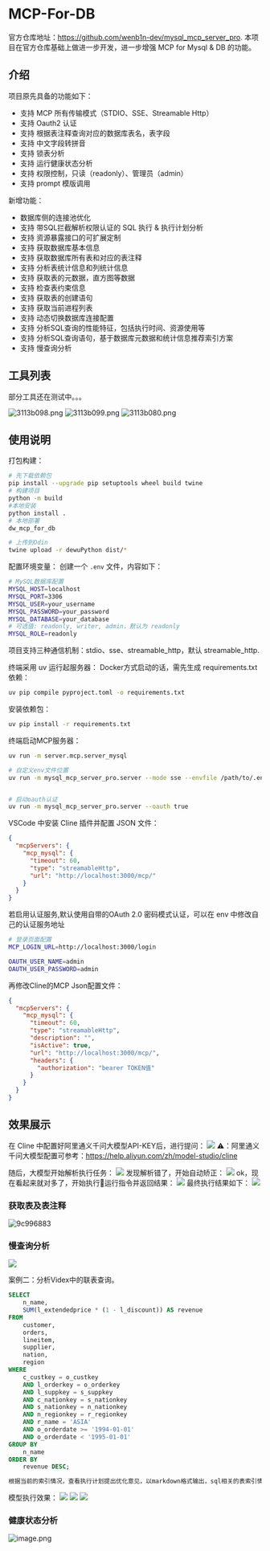 # MCP-For-DB

官方仓库地址：https://github.com/wenb1n-dev/mysql_mcp_server_pro.
本项目在官方仓库基础上做进一步开发，进一步增强 MCP for Mysql & DB 的功能。

## 介绍

项目原先具备的功能如下：

- 支持 MCP 所有传输模式（STDIO、SSE、Streamable Http）
- 支持 Oauth2 认证
- 支持 根据表注释查询对应的数据库表名，表字段
- 支持 中文字段转拼音
- 支持 锁表分析
- 支持 运行健康状态分析
- 支持 权限控制，只读（readonly）、管理员（admin）
- 支持 prompt 模版调用

新增功能：

- 数据库侧的连接池优化
- 支持 带SQL拦截解析权限认证的 SQL 执行 & 执行计划分析
- 支持 资源暴露接口的可扩展定制
- 支持 获取数据库基本信息
- 支持 获取数据库所有表和对应的表注释
- 支持 分析表统计信息和列统计信息
- 支持 获取表的元数据，直方图等数据
- 支持 检查表约束信息
- 支持 获取表的创建语句
- 支持 获取当前进程列表
- 支持 动态切换数据库连接配置
- 支持 分析SQL查询的性能特征，包括执行时间、资源使用等
- 支持 分析SQL查询语句，基于数据库元数据和统计信息推荐索引方案
- 支持 慢查询分析

## 工具列表

部分工具还在测试中。。。

![3113b098.png](assets/3113b098.png)
![3113b099.png](assets/3113b099.png)
![3113b080.png](assets/3113b080.png)

## 使用说明

打包构建：

```bash
# 先下载依赖包
pip install --upgrade pip setuptools wheel build twine
# 构建项目
python -m build
#本地安装
python install .
# 本地部署
dw_mcp_for_db

# 上传到Odin
twine upload -r dewuPython dist/*
```

配置环境变量： 创建一个 `.env` 文件，内容如下：

```bash
# MySQL数据库配置
MYSQL_HOST=localhost
MYSQL_PORT=3306
MYSQL_USER=your_username
MYSQL_PASSWORD=your_password
MYSQL_DATABASE=your_database
# 可选值: readonly, writer, admin，默认为 readonly
MYSQL_ROLE=readonly
```

项目支持三种通信机制：stdio、sse、streamable_http，默认 streamable_http.

终端采用 uv 运行起服务器：
Docker方式启动的话，需先生成 requirements.txt 依赖：

```bash
uv pip compile pyproject.toml -o requirements.txt
```

安装依赖包：

```bash
uv pip install -r requirements.txt
```

终端启动MCP服务器：

```bash
uv run -m server.mcp.server_mysql

# 自定义env文件位置
uv run -m mysql_mcp_server_pro.server --mode sse --envfile /path/to/.env


# 启动oauth认证
uv run -m mysql_mcp_server_pro.server --oauth true
```

VSCode 中安装 Cline 插件并配置 JSON 文件：

```json
{
  "mcpServers": {
    "mcp_mysql": {
      "timeout": 60,
      "type": "streamableHttp",
      "url": "http://localhost:3000/mcp/"
    }
  }
}
```

若启用认证服务,默认使用自带的OAuth 2.0 密码模式认证，可以在 env 中修改自己的认证服务地址

```bash
# 登录页面配置
MCP_LOGIN_URL=http://localhost:3000/login

OAUTH_USER_NAME=admin
OAUTH_USER_PASSWORD=admin

```

再修改Cline的MCP Json配置文件：

```json
{
  "mcpServers": {
    "mcp_mysql": {
      "timeout": 60,
      "type": "streamableHttp",
      "description": "",
      "isActive": true,
      "url": "http://localhost:3000/mcp/",
      "headers": {
        "authorization": "bearer TOKEN值"
      }
    }
  }
}
```

## 效果展示

在 Cline 中配置好阿里通义千问大模型API-KEY后，进行提问：
![](assets/7d2ded0c.png)
⚠️：阿里通义千问大模型配置可参考：https://help.aliyun.com/zh/model-studio/cline

随后，大模型开始解析执行任务：
![](assets/22311dfc.png)
发现解析错了，开始自动矫正：
![](assets/078139ad.png)
ok，现在看起来就对多了，开始执行🔧运行指令并返回结果：
![](assets/0b24bcc2.png)
最终执行结果如下：
![](assets/d2f3a319.png)

### 获取表及表注释

![9c996883](assets/9c996883.png)

### 慢查询分析

![](assets/fcedd026.png)

案例二：分析Videx中的联表查询。

```sql
SELECT
    n_name,
    SUM(l_extendedprice * (1 - l_discount)) AS revenue
FROM
    customer,
    orders,
    lineitem,
    supplier,
    nation,
    region
WHERE
    c_custkey = o_custkey
    AND l_orderkey = o_orderkey
    AND l_suppkey = s_suppkey
    AND c_nationkey = s_nationkey
    AND s_nationkey = n_nationkey
    AND n_regionkey = r_regionkey
    AND r_name = 'ASIA'
    AND o_orderdate >= '1994-01-01'
    AND o_orderdate < '1995-01-01'
GROUP BY
    n_name
ORDER BY
    revenue DESC;

根据当前的索引情况，查看执行计划提出优化意见，以markdown格式输出，sql相关的表索引情况、执行情况，优化意见
```

模型执行效果：
![](assets/c13af2ed.png)
![](assets/01bb3934.png)
![](assets/7897fac4.png)

### 健康状态分析

![image.png](assets/49fr45m7m.png)
